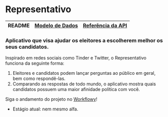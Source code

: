 # Representativo

| README | [Modelo de Dados](./doc/modelo-dados.md) | [Referência da API](./doc/referencia-api.md) |
|--------|------------------------------------------|----------------------------------------------|

### Aplicativo que visa ajudar os eleitores a escolherem melhor os seus candidatos.

Inspirado em redes sociais como Tinder e Twitter, o Representativo funciona da seguinte forma:
 1. Eleitores e candidatos podem lançar perguntas ao público em geral, bem como respondê-las.
 1. Comparando as respostas de todo mundo, o aplicativo mostra quais candidatos possuem uma maior afinidade política com você.

Siga o andamento do projeto no [Workflowy](https://workflowy.com/s/G_t9.ayAxEKW9Ag)!
- Estágio atual: nem mesmo alfa.
